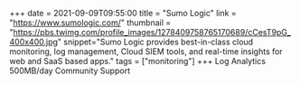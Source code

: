 +++
date = 2021-09-09T09:55:00
title = "Sumo Logic"
link = "https://www.sumologic.com/"
thumbnail = "https://pbs.twimg.com/profile_images/1278409758765170689/cCesT9pG_400x400.jpg"
snippet="Sumo Logic provides best-in-class cloud monitoring, log management, Cloud SIEM tools, and real-time insights for web and SaaS based apps."
tags = ["monitoring"]
+++
Log Analytics
500MB/day
Community Support
